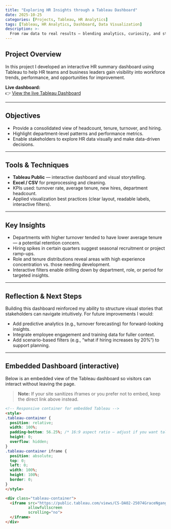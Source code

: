 ```yaml
---
title: "Exploring HR Insights through a Tableau Dashboard"
date: 2025-10-25
categories: [Projects, Tableau, HR Analytics]
tags: [Tableau, HR Analytics, Dashboard, Data Visualization]
description: >-
  From raw data to real results — blending analytics, curiosity, and strategy to fuel business growth and innovation.
---
```


## Project Overview
In this project I developed an interactive HR summary dashboard using Tableau to help HR teams and business leaders gain visibility into workforce trends, performance, and opportunities for improvement.

**Live dashboard:**  
👉 [View the live Tableau Dashboard](https://public.tableau.com/app/profile/grace.nganga/viz/CS-DA02-25074GraceNganga/HRSUMMARY?publish=yes)

---

## Objectives
- Provide a consolidated view of headcount, tenure, turnover, and hiring.  
- Highlight department-level patterns and performance metrics.  
- Enable stakeholders to explore HR data visually and make data-driven decisions.

---

## Tools & Techniques
- **Tableau Public** — interactive dashboard and visual storytelling.  
- **Excel / CSV** for preprocessing and cleaning.  
- KPIs used: turnover rate, average tenure, new hires, department headcount.  
- Applied visualization best practices (clear layout, readable labels, interactive filters).

---

## Key Insights
- Departments with higher turnover tended to have lower average tenure — a potential retention concern.  
- Hiring spikes in certain quarters suggest seasonal recruitment or project ramp-ups.  
- Role and tenure distributions reveal areas with high experience concentration vs. those needing development.  
- Interactive filters enable drilling down by department, role, or period for targeted insights.

---

## Reflection & Next Steps
Building this dashboard reinforced my ability to structure visual stories that stakeholders can navigate intuitively. For future improvements I would:
- Add predictive analytics (e.g., turnover forecasting) for forward-looking insights.  
- Integrate employee engagement and training data for fuller context.  
- Add scenario-based filters (e.g., “what if hiring increases by 20%”) to support planning.

---

## Embedded Dashboard (interactive)
Below is an embedded view of the Tableau dashboard so visitors can interact without leaving the page.

> **Note:** If your site sanitizes iframes or you prefer not to embed, keep the direct link above instead.

```html
<!-- Responsive container for embedded Tableau -->
<style>
.tableau-container {
  position: relative;
  width: 100%;
  padding-bottom: 56.25%; /* 16:9 aspect ratio — adjust if you want taller */
  height: 0;
  overflow: hidden;
}
.tableau-container iframe {
  position: absolute;
  top: 0;
  left: 0;
  width: 100%;
  height: 100%;
  border: 0;
}
</style>

<div class="tableau-container">
  <iframe src="https://public.tableau.com/views/CS-DA02-25074GraceNganga/HRSUMMARY?:showVizHome=no&:embed=true"
          allowfullscreen
          scrolling="no">
  </iframe>
</div>

